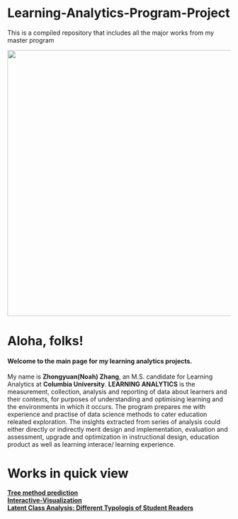 # Learning-Analytics-Program-Project
This is a compiled repository that includes all the major works from my master program


<img src="http://www.e-learn.nl/media/blogs/e-learn/banners/wordle-learninganalytics.png?mtime=1514126619" width="600"><br>



# Aloha, folks!
#### Welcome to the main page for my learning analytics projects.

My name is **Zhongyuan(Noah) Zhang**, an M.S. candidate for Learning Analytics at **Columbia University**. **LEARNING ANALYTICS** is the measurement, collection, analysis and reporting of data about learners and their contexts, for purposes of understanding and optimising learning and the environments in which it occurs. The program prepares me with experience and practise of data science methods to cater education releated exploration. The insights extracted from series of analysis could either directly or indirectly merit design and implementation, evaluation and assessment, upgrade and optimization in instructional design, education product  as well as learning interace/ learning experience.

# Works in quick view

[**Tree method prediction**](https://github.com/zz2641/Prediction-Learning-Analytics)<br>
[**Interactive-Visualization**](https://github.com/zz2641/Mid-term-test-result-shiny-dashboard)<br>
[**Latent Class Analysis: Different Typologis of Student Readers**](https://github.com/zz2641/A-Latent-Class-Analysis-Student-Typology)
